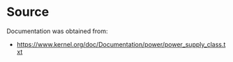 # Source
Documentation was obtained from:
 * https://www.kernel.org/doc/Documentation/power/power_supply_class.txt
